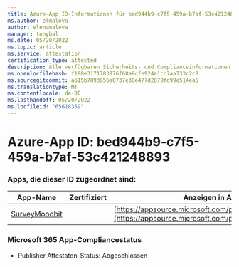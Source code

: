 ```yaml
---
title: Azure-App ID-Informationen für bed944b9-c7f5-459a-b7af-53c421248893
ms.author: elmalova
author: elenamalova
manager: tonybal
ms.date: 05/20/2022
ms.topic: article
ms.service: attestation
certification_type: attested
description: Alle verfügbaren Sicherheits- und Complianceinformationen für bed944b9-c7f5-459a-b7af-53c421248893.
ms.openlocfilehash: f188e3171783876f68a8cfe924e1cb7aa733c2c8
ms.sourcegitcommit: a615b7893956a0737e30e477d2870fd99e514ea5
ms.translationtype: MT
ms.contentlocale: de-DE
ms.lasthandoff: 05/20/2022
ms.locfileid: "65618359"
---
```

# <a name="azure-app-id-bed944b9-c7f5-459a-b7af-53c421248893"></a>Azure-App ID: bed944b9-c7f5-459a-b7af-53c421248893


### <a name="apps-associated-with-this-id"></a>Apps, die dieser ID zugeordnet sind:
| **App-Name** | **Zertifiziert** | **Anzeigen in AppSource** |
|--------------|---------------|-----------------------|
| [SurveyMoodbit](../forward/WA200003925.md) |  | [https://appsource.microsoft.com/product/office/WA200003925](https://appsource.microsoft.com/product/office/WA200003925) |

### <a name="microsoft-365-app-compliance-status"></a>Microsoft 365 App-Compliancestatus
- Publisher Attestaton-Status: Abgeschlossen
